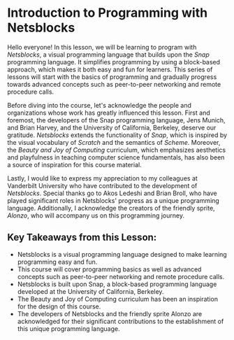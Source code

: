 # Introduction to Programming with Netsblocks

Hello everyone! In this lesson, we will be learning to program with *Netsblocks*, a visual programming language that builds upon the *Snap* programming language. It simplifies programming by using a block-based approach, which makes it both easy and fun for learners. This series of lessons will start with the basics of programming and gradually progress towards advanced concepts such as peer-to-peer networking and remote procedure calls. 

Before diving into the course, let's acknowledge the people and organizations whose work has greatly influenced this lesson. First and foremost, the developers of the Snap programming language, Jens Munich, and Brian Harvey, and the University of California, Berkeley, deserve our gratitude. *Netsblocks* extends the functionality of *Snap*, which is inspired by the visual vocabulary of *Scratch* and the semantics of *Scheme*. Moreover, the *Beauty and Joy of Computing* curriculum, which emphasizes aesthetics and playfulness in teaching computer science fundamentals, has also been a source of inspiration for this course material.

Lastly, I would like to express my appreciation to my colleagues at Vanderbilt University who have contributed to the development of *Netsblocks*. Special thanks go to Akos Ledeshi and Brian Broll, who have played significant roles in Netsblocks' progress as a unique programming language. Additionally, I acknowledge the creators of the friendly sprite, *Alonzo*, who will accompany us on this programming journey.

## Key Takeaways from this Lesson:

- Netsblocks is a visual programming language designed to make learning programming easy and fun.
- This course will cover programming basics as well as advanced concepts such as peer-to-peer networking and remote procedure calls.
- Netsblocks is built upon Snap, a block-based programming language developed at the University of California, Berkeley.
- The Beauty and Joy of Computing curriculum has been an inspiration for the design of this course.
- The developers of Netsblocks and the friendly sprite Alonzo are acknowledged for their significant contributions to the establishment of this unique programming language.